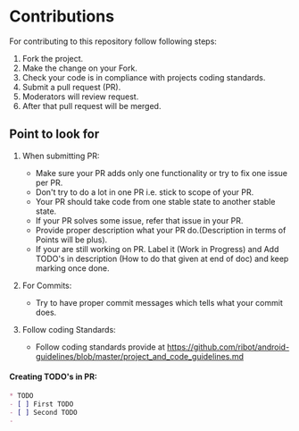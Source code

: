 # Contributions

For contributing to this repository follow following steps:

1. Fork the project.
2. Make the change on your Fork.
3. Check your code is in compliance with projects coding standards.
3. Submit a pull request (PR).
4. Moderators will review request.
5. After that pull request will be merged.

## Point to look for
1. When submitting PR:
    * Make sure your PR adds only one functionality or try to fix one issue per PR.
    * Don't try to do a lot in one PR i.e. stick to scope of your PR.
    * Your PR should take code from one stable state to another stable state.
    * If your PR solves some issue, refer that issue in your PR.
    * Provide proper description what your PR do.(Description in terms of Points will be plus).
    * If your are still working on PR. Label it (Work in Progress) and Add TODO's in description (How to do that given at end of doc) and keep marking once done.

2. For Commits:
    * Try to have proper commit messages which tells what your commit does.

3. Follow coding Standards:
    * Follow coding standards provide at https://github.com/ribot/android-guidelines/blob/master/project_and_code_guidelines.md


#### Creating TODO's in PR:

```Markdown
* TODO
- [ ] First TODO
- [ ] Second TODO
- 
``` 
